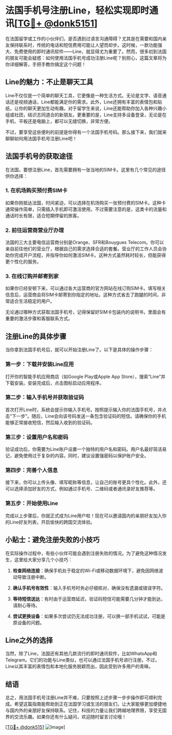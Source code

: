 # 法国手机号注册Line，轻松实现即时通讯[[TG💪+ @donk5151](https://t.me/s/donk5151)]

在法国留学或工作的小伙伴们，是否遇到过语言沟通障碍？尤其是在需要和国内亲友保持联系时，传统的电话和短信费用可能让人望而却步。这时候，一款功能强大、免费使用的即时通讯软件——Line，就显得尤为重要了。然而，很多初到法国的朋友可能会疑惑：如何使用法国手机号成功注册Line呢？别担心，这篇文章将为你详细解答，手把手教你搞定这个问题！

## Line的魅力：不止是聊天工具

Line不仅仅是一个简单的聊天工具，它更像是一种生活方式。无论是文字、语音通话还是视频通话，Line都能满足你的需求。此外，Line还拥有丰富的表情包和贴纸，让你的聊天更加生动有趣。对于留学生来说，Line还能帮助你加入各种兴趣小组或社团，结识志同道合的新朋友。更重要的是，Line支持多设备登录，无论是在手机、平板还是电脑上，都可以无缝切换，非常方便。

不过，要享受这些便利的前提是你得有一个法国手机号码。那么接下来，我们就来聊聊如何用法国手机号注册Line吧！

## 法国手机号的获取途径

在法国，要想注册Line，首先需要拥有一张当地的SIM卡。这里有几个常见的途径供你选择：

### 1. 在机场购买预付费SIM卡

如果你刚抵达法国，时间紧迫，可以选择在机场购买一张预付费的SIM卡。这种卡通常操作简单，只需插入手机即可激活使用。不过需要注意的是，这类卡的流量和通话时长有限，适合短期停留的旅客。

### 2. 前往运营商营业厅办理

法国的三大主要电信运营商分别是Orange、SFR和Bouygues Telecom。你可以亲自前往他们的营业厅，根据自己的需求选择合适的套餐。营业厅的工作人员会协助你完成开户流程，并指导你如何激活SIM卡。这种方式虽然耗时较长，但能获得更个性化的服务。

### 3. 在线订购并邮寄到家

如果你已经安顿下来，可以通过各大运营商的官方网站在线订购SIM卡。填写相关信息后，运营商会将SIM卡邮寄到你指定的地址。这种方式省去了跑腿的时间，非常适合生活稳定的用户。

无论通过哪种方式获取法国手机号，记得保留好SIM卡包装内的说明书，里面会有重要的激活步骤和客服联系方式。

## 注册Line的具体步骤

当你拿到法国手机号后，就可以开始注册Line了。以下是具体的操作步骤：

### 第一步：下载并安装Line应用

打开你的智能手机应用商店（如Google Play或Apple App Store），搜索“Line”并下载安装。安装完成后，点击图标启动应用程序。

### 第二步：输入手机号并获取验证码

首次打开Line时，系统会提示你输入手机号。按照提示输入你的法国手机号，并点击“下一步”。随后，Line会向该号码发送一条包含验证码的短信。请确保你的手机能够正常接收短信，然后输入收到的验证码。

### 第三步：设置用户名和密码

验证成功后，你需要为Line账户设置一个独特的用户名和密码。用户名最好简洁易记，避免使用过于复杂的内容。同时，建议设置强密码以保护账户安全。

### 第四步：完善个人信息

接下来，你可以上传头像、填写昵称等信息，让自己的账号更具个性化。此外，还可以选择添加好友的方式，例如通过手机号、二维码或者通讯录好友推荐等。

### 第五步：开始使用Line

完成以上步骤后，你就正式成为Line用户啦！现在可以邀请国内的亲朋好友加入你的Line好友列表，开启愉快的跨国交流体验。

## 小贴士：避免注册失败的小技巧

在实际操作过程中，有些小伙伴可能会遇到注册失败的情况。为了避免这种情况发生，这里给大家分享几个小技巧：

1. **检查网络连接**：确保手机处于稳定的Wi-Fi或移动数据环境下，避免因网络波动导致注册中断。
   
2. **确认手机号有效性**：输入手机号时务必仔细核对，确保没有遗漏或错误字符。

3. **等待短信送达**：有时由于运营商延迟，验证码短信可能需要几分钟才能到达，请耐心等待。

4. **尝试更换设备**：如果多次尝试仍无法成功注册，可以换一部手机试试，可能是原设备的问题。

## Line之外的选择

当然，除了Line，法国还有其他几款流行的即时通讯软件，比如WhatsApp和Telegram。它们的功能与Line类似，也可以通过法国手机号进行注册。不过，Line以其丰富的表情包和本地化服务脱颖而出，因此受到许多用户的青睐。

## 结语

总之，用法国手机号注册Line并不难，只要按照上述步骤一步步操作即可顺利完成。希望这篇指南能帮助到正在法国学习或生活的朋友们，让大家能够更加便捷地与国内外的亲朋好友保持联系。记住，科技的力量让我们跨越地理界限，享受无国界的交流乐趣。如果你还有什么疑问，欢迎随时留言讨论哦！

[[TG💪+ @donk5151](https://t.me/s/donk5151) ![Image](https://i.postimg.cc/rwNCRYN7/Snipaste-2025-04-30-17-27-05.png)]